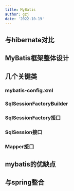 ```yaml
---
title: MyBatis
author: gzj
date: '2022-10-19'
---
```

## 与hibernate对比
## MyBatis框架整体设计
## 几个关键类
### mybatis-config.xml
### SqlSessionFactoryBuilder 
### SqlSessionFactory接口
### SqlSession接口
### Mapper接口
## mybatis的优缺点
## 与spring整合